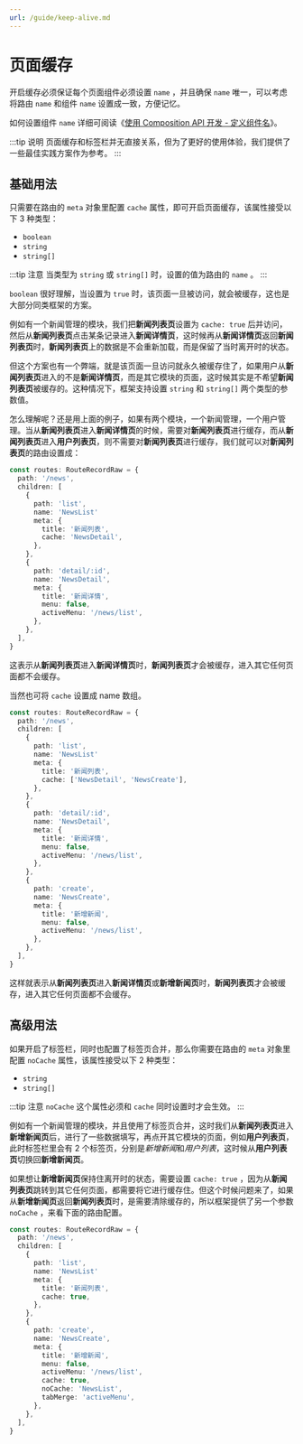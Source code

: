```yaml
---
url: /guide/keep-alive.md
---
```

# 页面缓存

开启缓存必须保证每个页面组件必须设置 `name` ，并且确保 `name` 唯一，可以考虑将路由 `name` 和组件 `name` 设置成一致，方便记忆。

如何设置组件 `name` 详细可阅读《[使用 Composition API 开发 - 定义组件名](vue3-composition-api#定义组件名)》。

:::tip 说明
页面缓存和标签栏并无直接关系，但为了更好的使用体验，我们提供了一些最佳实践方案作为参考。
:::

## 基础用法

只需要在路由的 `meta` 对象里配置 `cache` 属性，即可开启页面缓存，该属性接受以下 3 种类型：

* `boolean`
* `string`
* `string[]`

:::tip 注意
当类型为 `string` 或 `string[]` 时，设置的值为路由的 `name` 。
:::

`boolean` 很好理解，当设置为 `true` 时，该页面一旦被访问，就会被缓存，这也是大部分同类框架的方案。

例如有一个新闻管理的模块，我们把**新闻列表页**设置为 `cache: true` 后并访问，然后从**新闻列表页**点击某条记录进入**新闻详情页**，这时候再从**新闻详情页**返回**新闻列表页**时，**新闻列表页**上的数据是不会重新加载，而是保留了当时离开时的状态。

但这个方案也有一个弊端，就是该页面一旦访问就永久被缓存住了，如果用户从**新闻列表页**进入的不是**新闻详情页**，而是其它模块的页面，这时候其实是不希望**新闻列表页**被缓存的。这种情况下，框架支持设置 `string` 和 `string[]` 两个类型的参数值。

怎么理解呢？还是用上面的例子，如果有两个模块，一个新闻管理，一个用户管理。当从**新闻列表页**进入**新闻详情页**的时候，需要对**新闻列表页**进行缓存，而从**新闻列表页**进入**用户列表页**，则不需要对**新闻列表页**进行缓存，我们就可以对**新闻列表页**的路由设置成：

```ts {9}
const routes: RouteRecordRaw = {
  path: '/news',
  children: [
    {
      path: 'list',
      name: 'NewsList'
      meta: {
        title: '新闻列表',
        cache: 'NewsDetail',
      },
    },
    {
      path: 'detail/:id',
      name: 'NewsDetail',
      meta: {
        title: '新闻详情',
        menu: false,
        activeMenu: '/news/list',
      },
    },
  ],
}
```

这表示从**新闻列表页**进入**新闻详情页**时，**新闻列表页**才会被缓存，进入其它任何页面都不会缓存。

当然也可将 `cache` 设置成 name 数组。

```ts {9}
const routes: RouteRecordRaw = {
  path: '/news',
  children: [
    {
      path: 'list',
      name: 'NewsList'
      meta: {
        title: '新闻列表',
        cache: ['NewsDetail', 'NewsCreate'],
      },
    },
    {
      path: 'detail/:id',
      name: 'NewsDetail',
      meta: {
        title: '新闻详情',
        menu: false,
        activeMenu: '/news/list',
      },
    },
    {
      path: 'create',
      name: 'NewsCreate',
      meta: {
        title: '新增新闻',
        menu: false,
        activeMenu: '/news/list',
      },
    },
  ],
}
```

这样就表示从**新闻列表页**进入**新闻详情页**或**新增新闻页**时，**新闻列表页**才会被缓存，进入其它任何页面都不会缓存。

## 高级用法

如果开启了标签栏，同时也配置了标签页合并，那么你需要在路由的 `meta` 对象里配置 `noCache` 属性，该属性接受以下 2 种类型：

* `string`
* `string[]`

:::tip 注意
`noCache` 这个属性必须和 `cache` 同时设置时才会生效。
:::

例如有一个新闻管理的模块，并且使用了标签页合并，这时我们从**新闻列表页**进入**新增新闻页**后，进行了一些数据填写，再点开其它模块的页面，例如**用户列表页**，此时标签栏里会有 2 个标签页，分别是*新增新闻*和*用户列表*，这时候从**用户列表页**切换回**新增新闻页**。

如果想让**新增新闻页**保持住离开时的状态，需要设置 `cache: true` ，因为从**新闻列表页**跳转到其它任何页面，都需要将它进行缓存住。但这个时候问题来了，如果从**新增新闻页**返回**新闻列表页**时，是需要清除缓存的，所以框架提供了另一个参数 `noCache` ，来看下面的路由配置。

```ts {19-20}
const routes: RouteRecordRaw = {
  path: '/news',
  children: [
    {
      path: 'list',
      name: 'NewsList'
      meta: {
        title: '新闻列表',
        cache: true,
      },
    },
    {
      path: 'create',
      name: 'NewsCreate',
      meta: {
        title: '新增新闻',
        menu: false,
        activeMenu: '/news/list',
        cache: true,
        noCache: 'NewsList',
        tabMerge: 'activeMenu',
      },
    },
  ],
}
```
